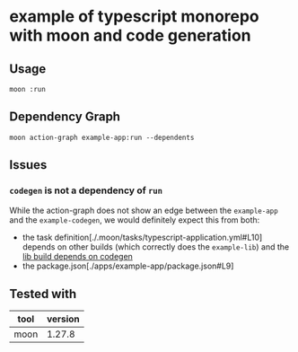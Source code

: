 # example of typescript monorepo with moon and code generation

## Usage

```
moon :run
```

## Dependency Graph

```
moon action-graph example-app:run --dependents
```

## Issues

### `codegen` is not a dependency of `run`

While the action-graph does not show an edge between the `example-app` and the `example-codegen`, we would definitely expect this from both:
- the task definition[./.moon/tasks/typescript-application.yml#L10] depends on other builds (which correctly does the `example-lib`) and the [lib build depends on codegen](./.moon/tasks/typescript-library.yml#L16)
- the package.json[./apps/example-app/package.json#L9]

## Tested with

| tool | version |
| ---- | ------- |
| moon | 1.27.8  |
